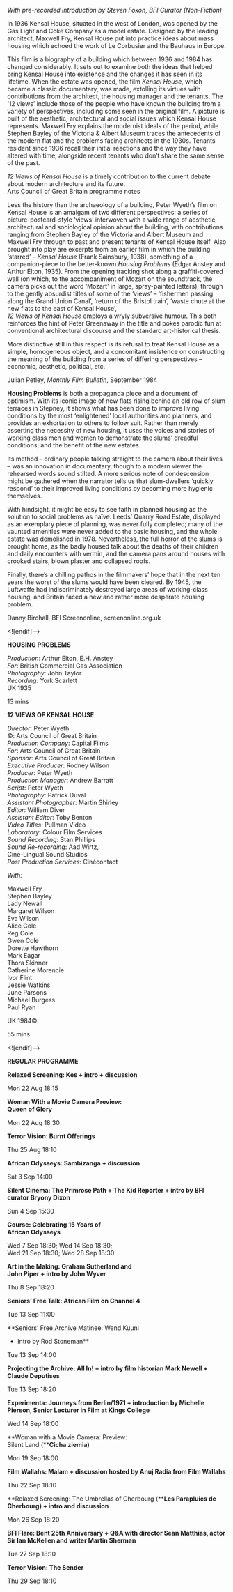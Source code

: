 

_With pre-recorded introduction by Steven Foxon, BFI Curator (Non-Fiction)_

In 1936 Kensal House, situated in the west of London, was opened by the  
Gas Light and Coke Company as a model estate. Designed by the leading architect, Maxwell Fry, Kensal House put into practice ideas about mass housing which echoed the work of Le Corbusier and the Bauhaus in Europe.

This film is a biography of a building which between 1936 and 1984 has changed considerably. It sets out to examine both the ideas that helped bring Kensal House into existence and the changes it has seen in its lifetime.  When the estate was opened, the film _Kensal House_, which became a classic documentary, was made, extolling its virtues with contributions from the architect, the housing manager and the tenants. The ‘12 views’ include those of the people who have known the building from a variety of perspectives, including some seen in the original film. A picture is built of the aesthetic, architectural and social issues which Kensal House represents. Maxwell Fry explains the modernist ideals of the period, while Stephen Bayley of the Victoria & Albert Museum traces the antecedents of the modern flat and the problems facing architects in the 1930s. Tenants resident since 1936 recall their initial reactions and the way they have altered with time, alongside recent tenants who don’t share the same sense of the past.

_12 Views of Kensal House_ is a timely contribution to the current debate about modern architecture and its future.  
Arts Council of Great Britain programme notes

Less the history than the archaeology of a building, Peter Wyeth’s film on Kensal House is an amalgam of two different perspectives: a series of picture-postcard-style ‘views’ interwoven with a wide range of aesthetic, architectural and sociological opinion about the building, with contributions ranging from Stephen Bayley of the Victoria and Albert Museum and Maxwell Fry through to past and present tenants of Kensal House itself. Also brought into play are excerpts from an earlier film in which the building ‘starred’ – _Kensal House_ (Frank Sainsbury, 1938), something of a companion-piece to the better-known _Housing Problems_ (Edgar Anstey and Arthur Elton, 1935). From the opening tracking shot along a graffiti-covered wall (on which, to the accompaniment of Mozart on the soundtrack, the camera picks out the word ‘Mozart’ in large, spray-painted letters), through to the gently absurdist titles of some of the ‘views’ – ‘fishermen passing along the Grand Union Canal’, ‘return of the Bristol train’, ‘waste chute at the new flats to the east of Kensal House’,  
_12 Views of Kensal House_ employs a wryly subversive humour. This both reinforces the hint of Peter Greenaway in the title and pokes parodic fun at conventional architectural discourse and the standard art-historical thesis.

More distinctive still in this respect is its refusal to treat Kensal House as a simple, homogeneous object, and a concomitant insistence on constructing the meaning of the building from a series of differing perspectives – economic, aesthetic, political, etc.

Julian Petley, _Monthly Film Bulletin_, September 1984

**Housing Problems** is both a propaganda piece and a document of optimism. With its iconic image of new flats rising behind an old row of slum terraces in Stepney, it shows what has been done to improve living conditions by the most ‘enlightened’ local authorities and planners, and provides an exhortation to others to follow suit. Rather than merely asserting the necessity of new housing, it uses the voices and stories of working class men and women to demonstrate the slums’ dreadful conditions, and the benefit of the new estates.

Its method – ordinary people talking straight to the camera about their lives – was an innovation in documentary, though to a modern viewer the rehearsed words sound stilted. A more serious note of condescension might be gathered when the narrator tells us that slum-dwellers ‘quickly respond’ to their improved living conditions by becoming more hygienic themselves.

With hindsight, it might be easy to see faith in planned housing as the solution to social problems as naïve. Leeds’ Quarry Road Estate, displayed as an exemplary piece of planning, was never fully completed; many of the vaunted amenities were never added to the basic housing, and the whole estate was demolished in 1978. Nevertheless, the full horror of the slums is brought home, as the badly housed talk about the deaths of their children and daily encounters with vermin, and the camera pans around houses with crooked stairs, blown plaster and collapsed roofs.

Finally, there’s a chilling pathos in the filmmakers’ hope that in the next ten years the worst of the slums would have been cleared. By 1945, the Luftwaffe had indiscriminately destroyed large areas of working-class housing, and Britain faced a new and rather more desperate housing problem.

Danny Birchall, BFI Screenonline, screenonline.org.uk

<![endif]-->

**HOUSING PROBLEMS**

_Production_: Arthur Elton, E.H. Anstey  
_For_: British Commercial Gas Association  
_Photography_: John Taylor  
_Recording_: York Scarlett  
UK 1935

13 mins

**12 VIEWS OF KENSAL HOUSE**

_Director_: Peter Wyeth  
©: Arts Council of Great Britain  
_Production Company_: Capital Films  
_For_: Arts Council of Great Britain  
_Sponsor_: Arts Council of Great Britain  
_Executive Producer_: Rodney Wilson  
_Producer_: Peter Wyeth  
_Production Manager_: Andrew Barratt  
_Script_: Peter Wyeth  
_Photography_: Patrick Duval  
_Assistant Photographer_: Martin Shirley  
_Editor_: William Diver  
_Assistant Editor_: Toby Benton  
_Video Titles_: Pullman Video  
_Laboratory_: Colour Film Services  
_Sound Recording_: Stan Phillips  
_Sound Re-recording_: Aad Wirtz,  
Cine-Lingual Sound Studios  
_Post Production Services_: Cinécontact

_With:_

Maxwell Fry  
Stephen Bayley  
Lady Newall  
Margaret Wilson  
Eva Wilson  
Alice Cole  
Reg Cole  
Gwen Cole  
Dorette Hawthorn  
Mark Eagar  
Thora Skinner  
Catherine Morencie  
Ivor Flint  
Jessie Watkins  
June Parsons  
Michael Burgess  
Paul Ryan

UK 1984©

55 mins

<![endif]-->

**REGULAR PROGRAMME**

**Relaxed Screening: Kes + intro + discussion**

Mon 22 Aug 18:15

**Woman With a Movie Camera Preview:  
Queen of Glory**

Mon 22 Aug 18:30

**Terror Vision: Burnt Offerings**

Thu 25 Aug 18:10

**African Odysseys: Sambizanga + discussion**

Sat 3 Sep 14:00

**Silent Cinema: The Primrose Path + The Kid Reporter + intro by BFI curator Bryony Dixon**

Sun 4 Sep 15:30

**Course: Celebrating 15 Years of  
African Odysseys**

Wed 7 Sep 18:30; Wed 14 Sep 18:30;  
Wed 21 Sep 18:30; Wed 28 Sep 18:30

**Art in the Making: Graham Sutherland and  
John Piper + intro by John Wyver**

Thu 8 Sep 18:20

**Seniors’ Free Talk: African Film on Channel 4**

Tue 13 Sep 11:00

**Seniors’ Free Archive Matinee: Wend Kuuni  
+ intro by Rod Stoneman**

Tue 13 Sep 14:00

**Projecting the Archive: All In! + intro by film historian Mark Newell + Claude Deputises**

Tue 13 Sep 18:20

**Experimenta: Journeys from Berlin/1971 + introduction by Michelle Pierson, Senior Lecturer in Film at Kings College**

Wed 14 Sep 18:00

**Woman with a Movie Camera: Preview:  
Silent Land (****Cicha ziemia)**

Mon 19 Sep 18:00

**Film Wallahs: Malam + discussion hosted by Anuj Radia from Film Wallahs**

Thu 22 Sep 18:10

**Relaxed Screening: The Umbrellas of Cherbourg (****Les Parapluies de Cherbourg) + intro and discussion**

Mon 26 Sep 18:20

**BFI Flare: Bent 25th Anniversary + Q&A with director Sean Matthias, actor Sir Ian McKellen and writer Martin Sherman**

Tue 27 Sep 18:10

**Terror Vision: The Sender**

Thu 29 Sep 18:10
<!--stackedit_data:
eyJoaXN0b3J5IjpbLTE2NTgwNDgzOTNdfQ==
-->